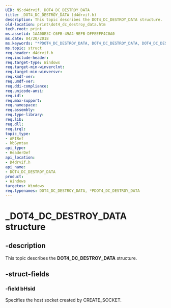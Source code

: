 ```yaml
---
UID: NS:d4drvif._DOT4_DC_DESTROY_DATA
title: _DOT4_DC_DESTROY_DATA (d4drvif.h)
description: This topic describes the DOT4_DC_DESTROY_DATA structure.
old-location: print\dot4_dc_destroy_data.htm
tech.root: print
ms.assetid: 1AA00E3C-C6FB-49A4-9EFB-DFFEEFF4C0A0
ms.date: 04/20/2018
ms.keywords: "*PDOT4_DC_DESTROY_DATA, DOT4_DC_DESTROY_DATA, DOT4_DC_DESTROY_DATA structure [Print Devices], PDOT4_DC_DESTROY_DATA, PDOT4_DC_DESTROY_DATA structure pointer [Print Devices], _DOT4_DC_DESTROY_DATA, d4drvif/DOT4_DC_DESTROY_DATA, d4drvif/PDOT4_DC_DESTROY_DATA, print.dot4_dc_destroy_data"
ms.topic: struct
req.header: d4drvif.h
req.include-header: 
req.target-type: Windows
req.target-min-winverclnt: 
req.target-min-winversvr: 
req.kmdf-ver: 
req.umdf-ver: 
req.ddi-compliance: 
req.unicode-ansi: 
req.idl: 
req.max-support: 
req.namespace: 
req.assembly: 
req.type-library: 
req.lib: 
req.dll: 
req.irql: 
topic_type:
- APIRef
- kbSyntax
api_type:
- HeaderDef
api_location:
- D4drvif.h
api_name:
- DOT4_DC_DESTROY_DATA
product:
- Windows
targetos: Windows
req.typenames: DOT4_DC_DESTROY_DATA, *PDOT4_DC_DESTROY_DATA
---
```


# _DOT4_DC_DESTROY_DATA structure


## -description


This topic describes the <b>DOT4_DC_DESTROY_DATA</b> structure.


## -struct-fields




### -field bHsid

Specifies the host socket created by CREATE_SOCKET.

